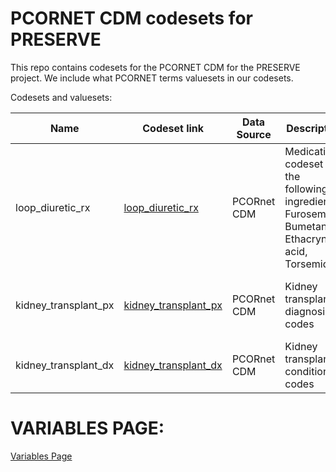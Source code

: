 # PCORNET CDM codesets for PRESERVE

This repo contains codesets for the PCORNET CDM for the PRESERVE project. We include what PCORNET terms valuesets in our codesets.


Codesets and valuesets:

| Name | Codeset link | Data Source | Description | Vocabularies | Codeset development link | Last Updated | Primary Developer | Status |
|------|--------------|-------------|-------------|--------------|--------------------------|--------------|-------------------|--------|
| loop_diuretic_rx | [loop_diuretic_rx](https://github.com/PRESERVE-Coordinating-Center/preserve_codesets/blob/main/drug/loop_diuretic_rx.csv) | PCORnet CDM | Medication codeset for the following ingredients: Furosemide, Bumetanide, Ethacrynic acid, Torsemide | NDC, RxNorm, RxNorm Extension | [loop_diuretic_rx.sql](https://github.com/PRESERVE-Coordinating-Center/preserve_codesets/blob/main/loop_diuretic_rx.sql) | 2021-11 | Levon Utidjian | Vocab Based|
| kidney_transplant_px | [kidney_transplant_px](https://github.com/PRESERVE-Coordinating-Center/preserve_codesets/blob/main/procedure/kidney_transplant_px.csv) | PCORnet CDM | Kidney transplant diagnosis codes	| CPT4, HCPCS, ICD10PCS, ICD9Proc, SNOMED | [kidney_transplant_px](https://github.com/PRESERVE-Coordinating-Center/preserve_codesets/blob/main/sql_queries/kidney_transplant_px.sql) | 2021-11 | Levon Utidjian | Vocab Based |
| kidney_transplant_dx | [kidney_transplant_dx](https://github.com/PRESERVE-Coordinating-Center/preserve_codesets/blob/main/condition/kidney_transplant_dx.csv) | PCORnet CDM | Kidney transplant condition codes | ICD10, ICD10CM, ICD9CM, SNOMED | [kidney_transplant_dx](https://github.com/PRESERVE-Coordinating-Center/preserve_codesets/blob/main/sql_queries/kidney_transplant_dx.sql) | 2021-11 | Levon Utidjian | vocab based |

# VARIABLES PAGE:

[Variables Page](https://github.com/PRESERVE-Coordinating-Center/preserve_codesets/blob/main/variables/variables.md)


